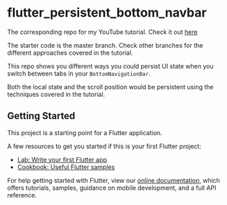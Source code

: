 # flutter_persistent_bottom_navbar

The corresponding repo for my YouTube tutorial.
Check it out [here](https://youtu.be/GK8KNoN0AGs)

The starter code is the master branch.
Check other branches for the different approaches covered in the tutorial.

This repo shows you different ways you could persist UI state when you switch between tabs in your `BottomNavigationBar`.

Both the local state and the scroll position would be persistent using the techniques covered in the tutorial.

## Getting Started

This project is a starting point for a Flutter application.

A few resources to get you started if this is your first Flutter project:

- [Lab: Write your first Flutter app](https://flutter.dev/docs/get-started/codelab)
- [Cookbook: Useful Flutter samples](https://flutter.dev/docs/cookbook)

For help getting started with Flutter, view our
[online documentation](https://flutter.dev/docs), which offers tutorials,
samples, guidance on mobile development, and a full API reference.
